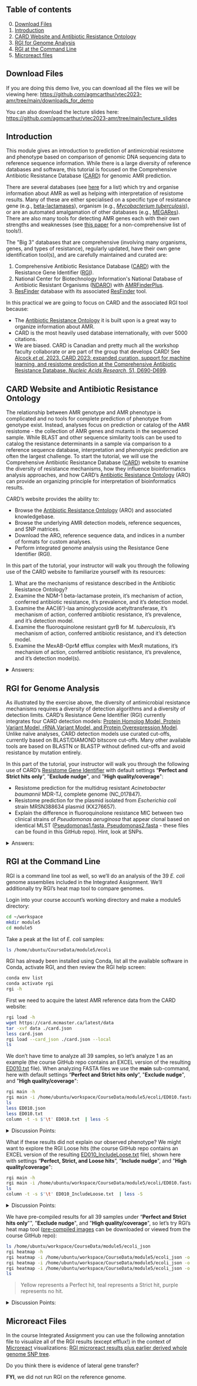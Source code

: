 ## Table of contents
0. [Download Files](#download)
1. [Introduction](#intro)
2. [CARD Website and Antibiotic Resistance Ontology](#cardweb)
3. [RGI for Genome Analysis](#rgigenome)
4. [RGI at the Command Line](#rgicommand)
5. [Microreact files](#microreact)

<a name="download"></a>
## Download Files

If you are doing this demo live, you can download all the files we will be viewing here: https://github.com/agmcarthur/vtec2023-amr/tree/main/downloads_for_demo

You can also download the lecture slides here: https://github.com/agmcarthur/vtec2023-amr/tree/main/lecture_slides

<a name="intro"></a>
## Introduction

This module gives an introduction to prediction of antimicrobial resistome and phenotype based on comparison of genomic DNA sequencing data to reference sequence information. While there is a large diversity of reference databases and software, this tutorial is focused on the Comprehensive Antibiotic Resistance Database ([CARD](http://card.mcmaster.ca)) for genomic AMR prediction.

There are several databases (see [here](https://www.nature.com/articles/s41576-019-0108-4/tables/2) for a list) which try and organise information about AMR as well as helping with interpretation of resistome results. Many of these are either specialised on a specific type of resistance gene (e.g., [beta-lactamases](http://bldb.eu/)), organism (e.g., [_Mycobacterium tuberculosis_](https://github.com/jodyphelan/tbdb)), or are an automated amalgamation of other databases (e.g., [MEGARes](https://megares.meglab.org/)). There are also many tools for detecting AMR genes each with their own strengths and weaknesses (see [this paper](https://www.frontiersin.org/articles/10.3389/fpubh.2019.00242/full) for a non-comprehensive list of tools!).

The "Big 3" databases that are comprehensive (involving many organisms, genes, and types of resistance), regularly updated, have their own gene identification tool(s), and are carefully maintained and curated are: 

1. Comprehensive Antibiotic Resistance Database ([CARD](https://card.mcmaster.ca)) with the Resistance Gene Identifier ([RGI](https://github.com/arpcard/rgi)).
2. National Center for Biotechnology Information's National Database of Antibiotic Resistant Organisms ([NDARO](https://www.ncbi.nlm.nih.gov/pathogens/antimicrobial-resistance/)) with [AMRFinderPlus](https://www.ncbi.nlm.nih.gov/pathogens/antimicrobial-resistance/AMRFinder/).
3. [ResFinder](https://cge.cbs.dtu.dk/services/ResFinder/) database with its associated [ResFinder](https://bitbucket.org/genomicepidemiology/resfinder/src/master/) tool.

In this practical we are going to focus on CARD and the associated RGI tool because:
* The [Antibiotic Resistance Ontology](https://card.mcmaster.ca/ontology/36006) it is built upon is a great way to organize information about AMR.
* CARD is the most heavily used database internationally, with over 5000 citations.
* We are biased. CARD is Canadian and pretty much all the workshop faculty collaborate or are part of the group that develops CARD! See [Alcock *et al.* 2023. CARD 2023: expanded curation, support for machine learning, and resistome prediction at the Comprehensive Antibiotic Resistance Database. *Nucleic Acids Research*, 51, D690-D699](https://pubmed.ncbi.nlm.nih.gov/36263822/).

<a name="cardweb"></a>
## CARD Website and Antibiotic Resistance Ontology

The relationship between AMR genotype and AMR phenotype is complicated and no tools for complete prediction of phenotype from genotype exist. Instead, analyses focus on prediction or catalog of the AMR resistome - the collection of AMR genes and mutants in the sequenced sample. While BLAST and other sequence similarity tools can be used to catalog the resistance determinants in a sample via comparison to a reference sequence database, interpretation and phenotypic prediction are often the largest challenge. To start the tutorial, we will use the Comprehensive Antibiotic Resistance Database ([CARD](http://card.mcmaster.ca)) website to examine the diversity of resistance mechanisms, how they influence bioinformatics analysis approaches, and how CARD’s [Antibiotic Resistance Ontology](https://card.mcmaster.ca/ontology/36006) (ARO) can provide an organizing principle for interpretation of bioinformatics results.

CARD’s website provides the ability to: 

* Browse the [Antibiotic Resistance Ontology](https://card.mcmaster.ca/ontology/36006) (ARO) and associated knowledgebase.
* Browse the underlying AMR detection models, reference sequences, and SNP matrices.
* Download the ARO, reference sequence data, and indices in a number of formats for custom analyses.
* Perform integrated genome analysis using the Resistance Gene Identifier (RGI).

In this part of the tutorial, your instructor will walk you through the following use of the CARD website to familiarize yourself with its resources:

1. What are the mechanisms of resistance described in the Antibiotic Resistance Ontology?
2. Examine the NDM-1 beta-lactamase protein, it’s mechanism of action, conferred antibiotic resistance, it’s prevalence, and it’s detection model. 
3. Examine the AAC(6')-Iaa aminoglycoside acetyltransferase, it’s mechanism of action, conferred antibiotic resistance, it’s prevalence, and it’s detection model. 
4. Examine the fluoroquinolone resistant gyrB for *M. tuberculosis*, it’s mechanism of action, conferred antibiotic resistance, and it’s detection model. 
5. Examine the MexAB-OprM efflux complex with MexR mutations, it’s mechanism of action, conferred antibiotic resistance, it’s prevalence, and it’s detection model(s). 

<details>
  <summary>Answers:</summary>
    
1. 
	+ antibiotic target alteration
	+ antibiotic target replacement
	+ antibiotic target protection
	+ antibiotic inactivation
	+ antibiotic efflux
	+ reduced permeability to antibiotic
	+ resistance by absence
	+ modification to cell morphology
	+ resistance by host-dependent nutrient acquisition   
2. NDM-1: antibiotic inactivation; beta-lactams (penam, cephamycin, carbapenem, cephalosporin); over 40 pathogens (lots of ESKAPE pathogens) - note strong association with plasmids; protein homolog model
3. AAC(6')-Iaa: antibiotic inactivation; aminogylcosides; _Salmonella enterica_; protein homolog model
4. gyrB: antibiotic target alteration; fluoroquinolones; _Mycobacterium_; protein variant model
5. MexAB-OprM with MexR mutations: antibiotic efflux; broad range of drug classes; looking at MexA sub-unit: _Pseudomonas_; efflux meta-model
                
</details>
 
<a name="#rgigenome"></a>
## RGI for Genome Analysis

As illustrated by the exercise above, the diversity of antimicrobial resistance mechanisms requires a diversity of detection algorithms and a diversity of detection limits. CARD’s Resistance Gene Identifier (RGI) currently integrates four CARD detection models: [Protein Homolog Model, Protein Variant Model, rRNA Variant Model, and Protein Overexpression Model](https://github.com/arpcard/rgi#analyzing-genomes-genome-assemblies-metagenomic-contigs-or-proteomes-a-k-a-rgi-main). Unlike naïve analyses, CARD detection models use curated cut-offs, currently based on BLAST/DIAMOND bitscore cut-offs. Many other available tools are based on BLASTN or BLASTP without defined cut-offs and avoid resistance by mutation entirely. 

In this part of the tutorial, your instructor will walk you through the following use of CARD’s [Resistome Gene Identifier](https://card.mcmaster.ca/analyze/rgi) with default settings “**Perfect and Strict hits only**”, "**Exclude nudge**", and "**High quality/coverage**":

* Resistome prediction for the multidrug resistant *Acinetobacter baumannii* MDR-TJ, complete genome (NC_017847).
* Resistome prediction for the plasmid isolated from *Escherichia coli* strain MRSN388634 plasmid (KX276657).
* Explain the difference in fluoroquinolone resistance MIC between two clinical strains of *Pseudomonas aeruginosa* that appear clonal based on identical MLST ([Pseudomonas1.fasta, Pseudomonas2.fasta](https://github.com/agmcarthur/vtec2023-amr/tree/main/sequences_for_web_demo) - these files can be found in this GitHub repo). Hint, look at SNPs.

<details>
  <summary>Answers:</summary>

The first two examples list the predicted resistome of the analyzed genome and plasmid, while the third example illustrates that `Pseudomonas2.fasta` contains an extra T83I mutation in gyrA conferring resistance to fluoroquinolones, above that provided by background efflux.
                
</details>

<a name="rgicommand"></a>
## RGI at the Command Line

RGI is a command line tool as well, so we’ll do an analysis of the 39 *E. coli* genome assemblies included in the Integrated Assignment. We’ll additionally try RGI’s heat map tool to compare genomes.

Login into your course account’s working directory and make a module5 directory:

```bash
cd ~/workspace
mkdir module5
cd module5
```

Take a peak at the list of *E. coli* samples:

```bash
ls /home/ubuntu/CourseData/module5/ecoli
```

RGI has already been installed using Conda, list all the available software in Conda, activate RGI, and then review the RGI help screen:

```bash
conda env list
conda activate rgi
rgi -h
```

First we need to acquire the latest AMR reference data from the CARD website:

```bash
rgi load -h
wget https://card.mcmaster.ca/latest/data
tar -xvf data ./card.json
less card.json
rgi load --card_json ./card.json --local
ls
```

We don’t have time to analyze all 39 samples, so let’s analyze 1 as an example (the course GitHub repo contains an EXCEL version of the resulting [ED010.txt](https://github.com/agmcarthur/vtec2023-amr/tree/main/rgi_main_results/ED010.xlsx) file). When analyzing FASTA files we use the **main** sub-command, here with default settings “**Perfect and Strict hits only**”, "**Exclude nudge**", and "**High quality/coverage**":

```bash
rgi main -h
rgi main -i /home/ubuntu/workspace/CourseData/module5/ecoli/ED010.fasta -o ED010 -t contig -a DIAMOND -n 4 --local --clean
ls
less ED010.json
less ED010.txt
column -t -s $'\t' ED010.txt  | less -S
```

<details>
  <summary>Discussion Points:</summary>

Default RGI **main** analysis of ED010 lists 12 Perfect annotations and 39 Strict annotations. Yet, 43 annotations are efflux components common in *E. coli* that may or may not lead to clinical levels of AMR. Nonetheless, outside of efflux there are some antibiotic inactivation and target alteration genes, but only EC beta-lactamase is notable. This isolate is primarily resistant to fluoroquinolone, aminocoumarin, macrolide, and tetracycline antibiotics, although the acrD gene can also contribute resistance to aminoglycosides.
                
</details>

What if these results did not explain our observed phenotype? We might want to explore the RGI Loose hits (the course GitHub repo contains an EXCEL version of the resulting [ED010_IncludeLoose.txt](https://github.com/agmcarthur/vtec2023-amr/tree/main/rgi_main_results/ED010_IncludeLoose.xlsx) file), shown here with settings “**Perfect, Strict, and Loose hits**”, "**Include nudge**", and "**High quality/coverage**":

```bash
rgi main -h
rgi main -i /home/ubuntu/workspace/CourseData/module5/ecoli/ED010.fasta -o ED010_IncludeLoose -t contig -a DIAMOND -n 4 --local --clean --include_nudge --include_loose
ls
column -t -s $'\t' ED010_IncludeLoose.txt  | less -S
```

<details>
  <summary>Discussion Points:</summary>

An additional 11 nudged Strict annotations (possible partial genes for *Escherichia coli* emrE, EF-Tu mutants conferring resistance to Pulvomycin, and AcrF) and 394 Loose annotations have been added to investigate for leads that could explain the observed phenotype. Note this scenario is unlikely for clinical isolates given CARD's reference data, but is possible for environmental isolates. The multiple putative gene fragments found via the Nudge may suggest genome assembly problems.
                
</details>

We have pre-compiled results for all 39 samples under “**Perfect and Strict hits only**"", "**Exclude nudge**", and "**High quality/coverage**", so let’s try RGI’s heat map tool ([pre-compiled images](https://github.com/agmcarthur/vtec2023-amr/tree/main/rgi_main_results) can be downloaded or viewed from the course GitHub repo):

```bash
ls /home/ubuntu/workspace/CourseData/module5/ecoli_json
rgi heatmap -h
rgi heatmap -i /home/ubuntu/workspace/CourseData/module5/ecoli_json -o heatmap
rgi heatmap -i /home/ubuntu/workspace/CourseData/module5/ecoli_json -o cluster_both --cluster both
rgi heatmap -i /home/ubuntu/workspace/CourseData/module5/ecoli_json -o cluster_both_frequency --frequency --cluster both
ls
```

> Yellow represents a Perfect hit, teal represents a Strict hit, purple represents no hit.

<details>
  <summary>Discussion Points:</summary>

The last analysis is the most informative, showing that many of these isolates share the same complement of efflux variants (bottom of heatmap) and several isolates share the same overall resistome. Yet most isolates are unique in their resistome, with a subset sharing TEM-1, sul1, and other higher risk genes. Placing these results in phylogenetic and epidemiological context will be helpful.

</details>

<a name="microreact"></a>
## Microreact Files

In the course Integrated Assignment you can use the following annotation file to visualize all of the RGI results (except efflux!) in the context of [Microreact](https://microreact.org) visualizations: [RGI microreact results plus earlier derived whole genome SNP tree](https://github.com/agmcarthur/vtec2023-amr/tree/main/for_microreact).

Do you think there is evidence of lateral gene transfer?

**FYI**, we did not run RGI on the reference genome.

 
